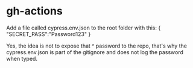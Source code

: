 # gh-actions
Add a file called cypress.env.json to the root folder with this:
  {
    "SECRET_PASS":"Password123"
  }

  Yes, the idea is not to expose that ^ password to the repo, that's why the cypress.env.json is part of the gitignore and does not log the password when typed. 

